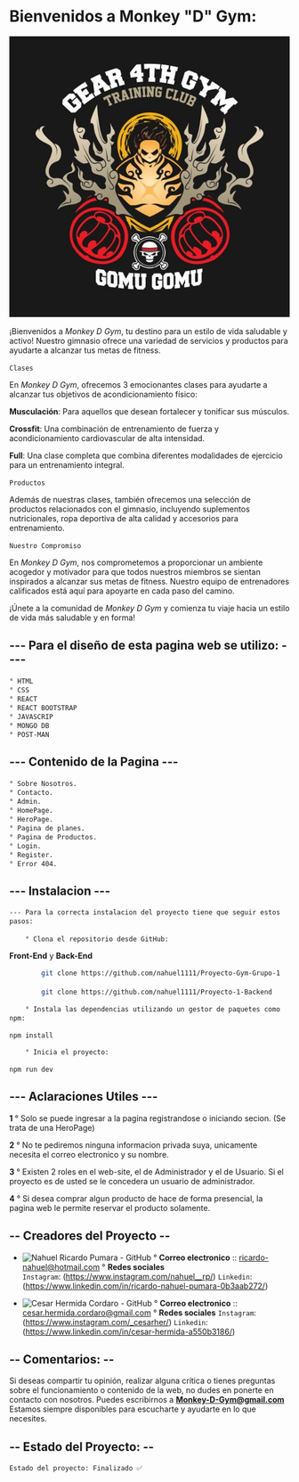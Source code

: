 # Bienvenidos a Monkey "D" Gym:

![Monkey "D" Gym](https://github.com/nahuel1111/Proyecto-Gym-Grupo-1/blob/master/src/assets/Img/Logo-Gym.jpg)

¡Bienvenidos a *Monkey D Gym*, tu destino para un estilo de vida saludable y activo! Nuestro gimnasio ofrece una variedad de servicios y productos para ayudarte a alcanzar tus metas de fitness.

`Clases`

En *Monkey D Gym*, ofrecemos 3 emocionantes clases para ayudarte a alcanzar tus objetivos de acondicionamiento físico:

**Musculación**: Para aquellos que desean fortalecer y tonificar sus músculos.

**Crossfit**: Una combinación de entrenamiento de fuerza y ​​acondicionamiento cardiovascular de alta intensidad.

**Full**: Una clase completa que combina diferentes modalidades de ejercicio para un entrenamiento integral.

`Productos`

Además de nuestras clases, también ofrecemos una selección de productos relacionados con el gimnasio, incluyendo suplementos nutricionales, ropa deportiva de alta calidad y accesorios para entrenamiento.

`Nuestro Compromiso`

En *Monkey D Gym*, nos comprometemos a proporcionar un ambiente acogedor y motivador para que todos nuestros miembros se sientan inspirados a alcanzar sus metas de fitness. Nuestro equipo de entrenadores calificados está aquí para apoyarte en cada paso del camino.

¡Únete a la comunidad de *Monkey D Gym* y comienza tu viaje hacia un estilo de vida más saludable y en forma!

## --- **Para el diseño de esta pagina web se utilizo:** ----
    ° HTML
    ° CSS
    ° REACT
    ° REACT BOOTSTRAP
    ° JAVASCRIP
    ° MONGO DB
    ° POST-MAN

## --- Contenido de la Pagina ---
    ° Sobre Nosotros.
    ° Contacto.
    ° Admin.
    ° HomePage.
    ° HeroPage.
    ° Pagina de planes.
    ° Pagina de Productos.
    ° Login.
    ° Register.
    ° Error 404.

## --- Instalacion ---

    --- Para la correcta instalacion del proyecto tiene que seguir estos pasos:

        ° Clona el repositorio desde GitHub:

   **Front-End**  y **Back-End**
```bash
        git clone https://github.com/nahuel1111/Proyecto-Gym-Grupo-1

        git clone https://github.com/nahuel1111/Proyecto-1-Backend
```
        ° Instala las dependencias utilizando un gestor de paquetes como npm:

`npm install`

        ° Inicia el proyecto:

`npm run dev`

## --- Aclaraciones Utiles ---

**1**
    ° Solo se puede ingresar a la pagina registrandose o iniciando secion. (Se trata de una HeroPage)

**2**
    ° No te pediremos ninguna informacion privada suya, unicamente necesita el correo electronico y su nombre.

**3**
    ° Existen 2 roles en el web-site, el de Administrador y el de Usuario. Si el proyecto es de usted se le concedera un usuario de administrador.

**4**
    ° Si desea comprar algun producto de hace de forma presencial, la pagina web le permite reservar el producto solamente.

## -- Creadores del Proyecto --

   - ![Nahuel Ricardo Pumara - GitHub](https://github.com/nahuel1111)
        ° **Correo electronico** :: ricardo-nahuel@hotmail.com
        ° **Redes sociales**    
            `Instagram`: (https://www.instagram.com/nahuel__rp/)
            `Linkedin`: (https://www.linkedin.com/in/ricardo-nahuel-pumara-0b3aab272/)

   - ![Cesar Hermida Cordaro - GitHub](https://github.com/CesarHerm)
        ° **Correo electronico** :: cesar.hermida.cordaro@gmail.com 
        ° **Redes sociales**
            `Instagram`: (https://www.instagram.com/_cesarher/)
            `Linkedin`: (https://www.linkedin.com/in/cesar-hermida-a550b3186/)

## -- Comentarios: --

Si deseas compartir tu opinión, realizar alguna crítica o tienes preguntas sobre el funcionamiento o contenido de la web, no dudes en ponerte en contacto con nosotros. Puedes escribirnos a **Monkey-D-Gym@gmail.com** Estamos siempre disponibles para escucharte y ayudarte en lo que necesites.

## -- Estado del Proyecto: --

    Estado del proyecto: Finalizado ✅
